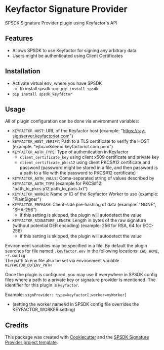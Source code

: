 
Keyfactor Signature Provider
============================

SPSDK Signature Provider plugin using Keyfactor's API


Features
--------

* Allows SPSDK to use Keyfactor for signing any arbitrary data
* Users might be authenticated using Client Certificates


Installation
------------

* Activate virtual env, where you have SPSDK
    - to install spsdk run: `pip install spsdk`
* `pip install spsdk_keyfactor`


Usage
-----

All of plugin configuration can be done via environment variables:

- `KEYFACTOR_HOST`: URL of the Keyfactor host (example: "https://ray-signserver.keyfactoriot.com")
- `KEYFACTOR_HOST_VERIFY`: Path to a TLS certificate to verify the HOST (example: "ejbcav8demo.keyfactoriot.com.pem")
- `KEYFACTOR_AUTH_TYPE`: Type of authentication in Keyfactor
    - `client_certificate_key` using client x509 certificate and private key
    - `client_certificate_pkcs12` using client PKCS#12 certificate and password (password might be stored in a file, and then password is a path to a file with the password to PKCS#12 certificate)
- `KEYFACTOR_AUTH_VALUE`: Coma-separated string of values described by `KEYFACTOR_AUTH_TYPE` (example for PKCS#12: "path_to_pkcs.p12,path_to_pass.txt")
- `KEYFACTOR_WORKER`: Name or ID of the Keyfactor Worker to use (example: "PlainSigner")
- `KEYFACTOR_PREHASH`: Client-side pre-hashing of data  (example: "NONE", "SHA-256")
    - if this setting is skipped, the plugin will autodetect the value
- `KEYFACTOR_SIGNATURE_LENGTH`: Length in bytes of the raw signature (without potential DER encoding) (example: 256 for RSA, 64 for ECC-256)
    - if this setting is skipped, the plugin will autodetect the value

Environment variables may be specified in a file.
By default the plugin searches for file named `.keyfactor.env` in the following locations: `CWD`, `HOME`, `~/.config`  
The path to env file also be set via environment variable `KEYFACTOR_DOTENV_PATH`


Once the plugin is configured, you may use it everywhere in SPSDK config files where a path to a private key or signature provider is mentioned. The identifier for this plugin is `keyfactor`.  


Example: `signProvider: type=keyfactor[;worker=myWorker]` 
- (setting the worker name/id in SPSDK config file overrides the KEYFACTOR_WORKER setting)

Credits
-------

This package was created with [Cookiecutter](https://github.com/audreyr/cookiecutter) and the [SPSDK Signature Provider project template](https://github.com/nxp-mcuxpresso/spsdk/blob/master/examples/plugins/templates/cookiecutter-spsdk-sp-plugin.zip).

